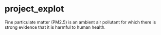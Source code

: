 # project_explot
Fine particulate matter (PM2.5) is an ambient air pollutant for which there is strong evidence that it is harmful to human health.
